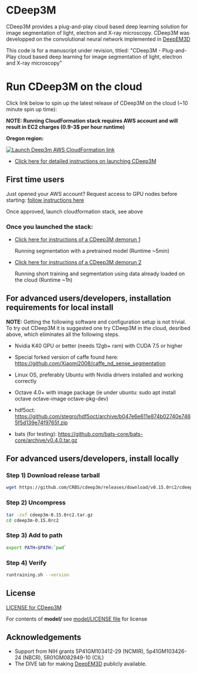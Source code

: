 [aws]: https://aws.amazon.com/
[deepem3d]: https://github.com/divelab/deepem3d
[cdeep3mviaaws]: https://github.com/CRBS/cdeep3m/wiki/Launching-CDeep3m-via-AWS-CloudFormation
[demorun1]: https://github.com/CRBS/cdeep3m/wiki/Demorun-1-Running-prediction-with-pre-trained-model
[demorun2]: https://github.com/CRBS/cdeep3m/wiki/Demorun-2-Running-small-training-and-prediction-with-mito-testsample-dataset
[gpunodeaccess]: https://github.com/CRBS/cdeep3m/wiki/Check-and-increase-AWS-EC2-limits
[divelablicense]: https://github.com/CRBS/cdeep3m/blob/master/model/LICENSE
[license]: https://github.com/CRBS/cdeep3m/blob/master/LICENSE

# CDeep3M

CDeep3M provides a plug-and-play cloud based deep learning solution for image segmentation of light, electron and X-ray microscopy. CDeep3M was developped on the convolutional neural network implemented in [DeepEM3D][deepem3d]

This code is for a manuscript under revision, titled: 
"CDeep3M - Plug-and-Play cloud based deep learning for image segmentation of light, electron and X-ray microscopy"

# Run CDeep3M on the cloud

Click link below to spin up the latest release of CDeep3M on the cloud (~10 minute spin up time):

**NOTE: Running CloudFormation stack requires AWS account and will result in EC2 charges (0.9-3$ per hour runtime)**

**Oregon region:**

[![Launch Deep3m AWS CloudFormation link](https://s3.amazonaws.com/cloudformation-examples/cloudformation-launch-stack.png)](https://console.aws.amazon.com/cloudformation/home?region=us-west-2#/stacks/new?stackName=cdeep3m-stack-0-15-0rc2&templateURL=https://s3-us-west-2.amazonaws.com/cdeep3m-releases/0.15.0rc2/cdeep3m_0.15.0rc2_basic_cloudformation.json)


* [Click here for detailed instructions on launching CDeep3M][cdeep3mviaaws]

  
## First time users

Just opened your AWS account? Request access to GPU nodes before starting: [follow instructions here][gpunodeaccess]

Once approved, launch cloudformation stack, see above

### Once you launched the stack:
* [Click here for instructions of a CDeep3M demorun 1][demorun1]
  
  Running segmentation with a pretrained model (Runtime ~5min)
  
* [Click here for instructions of a CDeep3M demorun 2][demorun2]
  
  Running short training and segmentation using data already loaded on the cloud (Runtime ~1h)
  
  
## For advanced users/developers, installation requirements for local install

**NOTE:** Getting the following software and configuration setup is not trivial. To try out CDeep3M it is suggested one try CDeep3M in the cloud, desribed above, which eliminates all the following steps.

* Nvidia K40 GPU or better (needs 12gb+ ram) with CUDA 7.5 or higher

* Special forked version of caffe found here: https://github.com/Xiaomi2008/caffe_nd_sense_segmentation

* Linux OS, preferably Ubuntu with Nvidia drivers installed and working correctly

* Octave 4.0+ with image package (ie under ubuntu: sudo apt install octave octave-image octave-pkg-dev)

* hdf5oct: https://github.com/stegro/hdf5oct/archive/b047e6e611e874b02740e7465f5d139e74f9765f.zip

* bats (for testing): https://github.com/bats-core/bats-core/archive/v0.4.0.tar.gz

## For advanced users/developers, install locally

### Step 1) Download release tarball

```Bash
wget https://github.com/CRBS/cdeep3m/releases/download/v0.15.0rc2/cdeep3m-0.15.0rc2.tar.gz
```

### Step 2) Uncompress 

```Bash
tar -zxf cdeep3m-0.15.0rc2.tar.gz
cd cdeep3m-0.15.0rc2
```

### Step 3) Add to path

```Bash
export PATH=$PATH:`pwd`
```

### Step 4) Verify

```Bash
runtraining.sh --version
```

## License

[LICENSE for CDeep3M][license]

For contents of **model/** see [model/LICENSE file][divelablicense] for license


## Acknowledgements

* Support from NIH grants 5P41GM103412-29 (NCMIR), 5p41GM103426-24 (NBCR), 5R01GM082949-10 (CIL)
* The DIVE lab for making [DeepEM3D][deepem3d] publicly available.

